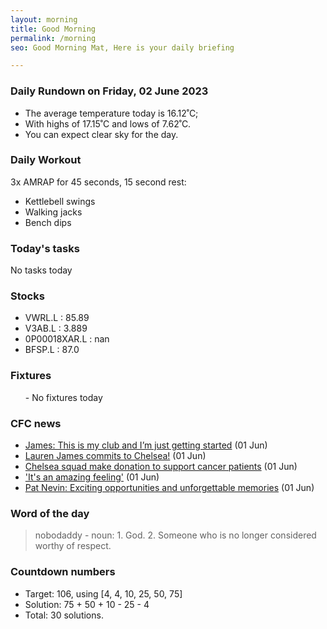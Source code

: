 ```yaml
---
layout: morning
title: Good Morning
permalink: /morning
seo: Good Morning Mat, Here is your daily briefing

---
```


<!-- weather_marker starts -->
### Daily Rundown on Friday, 02 June 2023

- The average temperature today is 16.12˚C;
- With highs of 17.15˚C and lows of 7.62˚C.
- You can expect clear sky for the day.

<!-- weather_marker ends -->

### Daily Workout
<!-- workout_marker starts -->
3x AMRAP for 45 seconds, 15 second rest:

- Kettlebell swings
- Walking jacks
- Bench dips

<!-- workout_marker ends -->

### Today's tasks
<!-- task_marker starts -->
No tasks today
<!-- task_marker ends -->

### Stocks

<!-- stocks_marker starts -->

- VWRL.L : 85.89
- V3AB.L : 3.889
- 0P00018XAR.L : nan
- BFSP.L : 87.0

<!-- stocks_marker ends -->

### Fixtures

<!-- sports_marker starts -->

<ul>
- No fixtures today</ul>

<!-- sports_marker ends -->

### CFC news

<!-- cfc_marker starts -->
- [James: This is my club and I’m just getting started](https://chelseafc.com/en/news/article/james-this-is-my-club-and-im-just-getting-started) (01 Jun)
- [Lauren James commits to Chelsea!](https://chelseafc.com/en/news/article/lauren-james-commits-to-chelsea) (01 Jun)
- [Chelsea squad make donation to support cancer patients](https://chelseafc.com/en/news/article/chelsea-squad-make-donation-to-support-cancer-patients) (01 Jun)
- ['It's an amazing feeling'](https://chelseafc.com/en/video/its-an-amazing-feeling) (01 Jun)
- [Pat Nevin: Exciting opportunities and unforgettable memories](https://chelseafc.com/en/news/article/pat-nevin-exciting-opportunities-and-unforgettable-memories) (01 Jun)

<!-- cfc_marker ends -->

### Word of the day
<!-- word_marker starts -->

 > nobodaddy - noun: 1. God. 2. Someone who is no longer considered worthy of respect.

<!-- word_marker ends -->

### Countdown numbers
<!-- game_marker starts -->

- Target: 106, using [4, 4, 10, 25, 50, 75]
- Solution: 75 + 50 + 10 - 25 - 4
- Total: 30 solutions.

<!-- game_marker ends -->
